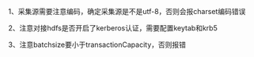 1、采集源需要注意编码，确定采集源是不是utf-8，否则会报charset编码错误

2、注意对接hdfs是否开启了kerberos认证，需要配置keytab和krb5

3、注意batchsize要小于transactionCapacity，否则报错

